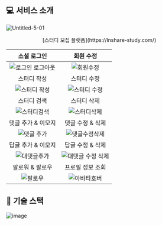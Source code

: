 ## 💻 서비스 소개

![Untitled-5-01](https://user-images.githubusercontent.com/68919333/195964523-e2d4c5a6-03c7-44ac-bebb-af9f2b952101.png)

<div align="center">
[스터디 모집 플랫폼](https://lnshare-study.com/)
</div>

|                                                        소셜 로그인                                                        |                                                         회원 수정                                                          |
| :-----------------------------------------------------------------------------------------------------------------------: | :------------------------------------------------------------------------------------------------------------------------: |
| ![로그인 로그아웃](https://user-images.githubusercontent.com/58525009/197402080-761812a4-c887-4c16-bc5b-7430c6f6b069.gif) |     ![회원수정](https://user-images.githubusercontent.com/58525009/197403387-31ebd007-bdb4-453d-8635-fa65f75517be.gif)     |
|                                                        스터디 작성                                                        |                                                        스터디 수정                                                         |
|   ![스터디 작성](https://user-images.githubusercontent.com/58525009/197402091-13c5d48c-41f8-43b4-9f71-3a90511f409e.gif)   |   ![스터디 수정](https://user-images.githubusercontent.com/58525009/197401459-650b51a3-b9a0-4d18-99b4-0ffadfc44243.gif)    |
|                                                        스터디 검색                                                        |                                                        스터디 삭제                                                         |
|   ![스터디검색](https://user-images.githubusercontent.com/58525009/200170826-e1dd3867-10d3-445e-be1c-c09e4ebee770.gif)    |    ![스터디삭제](https://user-images.githubusercontent.com/58525009/200170970-2a591183-0fd8-4feb-8731-a52e04cc902d.gif)    |
|                                                    댓글 추가 & 이모지                                                     |                                                      댓글 수정 & 삭제                                                      |
|    ![댓글 추가](https://user-images.githubusercontent.com/58525009/197402435-dd68f674-10ad-451f-b114-1d39949408cf.gif)    |   ![댓글수정삭제](https://user-images.githubusercontent.com/58525009/197402620-39b80f5d-9437-4708-9654-15aef4cd45a7.gif)   |
|                                                    답글 추가 & 이모지                                                     |                                                      답글 수정 & 삭제                                                      |
|   ![대댓글추가](https://user-images.githubusercontent.com/58525009/197402835-d75bb41b-8b24-4bc3-a919-874fea4f20fa.gif)    | ![대댓글 수정 삭제](https://user-images.githubusercontent.com/58525009/197403213-c5721a86-5f92-4584-b79c-3ab3db47ccdc.gif) |
|                                                      팔로워 & 팔로우                                                      |                                                      프로필 정보 조회                                                      |
|     ![팔로우](https://user-images.githubusercontent.com/58525009/200167901-dd60c14d-f073-4184-809d-d0979e968113.gif)      |    ![아바타호버](https://user-images.githubusercontent.com/58525009/200170556-5e11f395-581f-4630-ad73-de8e2a3cae0a.gif)    |

## 🏃 기술 스택

![image](https://user-images.githubusercontent.com/58525009/200190120-ddfce5db-8a07-49d4-9920-0bfaf6637de6.png)
